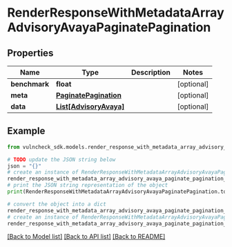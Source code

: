 # RenderResponseWithMetadataArrayAdvisoryAvayaPaginatePagination


## Properties

Name | Type | Description | Notes
------------ | ------------- | ------------- | -------------
**benchmark** | **float** |  | [optional] 
**meta** | [**PaginatePagination**](PaginatePagination.md) |  | [optional] 
**data** | [**List[AdvisoryAvaya]**](AdvisoryAvaya.md) |  | [optional] 

## Example

```python
from vulncheck_sdk.models.render_response_with_metadata_array_advisory_avaya_paginate_pagination import RenderResponseWithMetadataArrayAdvisoryAvayaPaginatePagination

# TODO update the JSON string below
json = "{}"
# create an instance of RenderResponseWithMetadataArrayAdvisoryAvayaPaginatePagination from a JSON string
render_response_with_metadata_array_advisory_avaya_paginate_pagination_instance = RenderResponseWithMetadataArrayAdvisoryAvayaPaginatePagination.from_json(json)
# print the JSON string representation of the object
print(RenderResponseWithMetadataArrayAdvisoryAvayaPaginatePagination.to_json())

# convert the object into a dict
render_response_with_metadata_array_advisory_avaya_paginate_pagination_dict = render_response_with_metadata_array_advisory_avaya_paginate_pagination_instance.to_dict()
# create an instance of RenderResponseWithMetadataArrayAdvisoryAvayaPaginatePagination from a dict
render_response_with_metadata_array_advisory_avaya_paginate_pagination_from_dict = RenderResponseWithMetadataArrayAdvisoryAvayaPaginatePagination.from_dict(render_response_with_metadata_array_advisory_avaya_paginate_pagination_dict)
```
[[Back to Model list]](../README.md#documentation-for-models) [[Back to API list]](../README.md#documentation-for-api-endpoints) [[Back to README]](../README.md)


